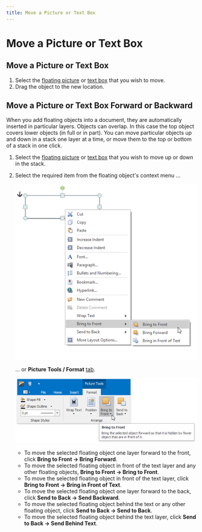 ```yaml
---
title: Move a Picture or Text Box
---
```

# Move a Picture or Text Box
## Move a Picture or Text Box
1. Select the [floating picture](insert-a-picture.md) or [text box](insert-select-copy-or-delete-a-text-box.md) that you wish to move.
2. Drag the object to the new location.

## Move a Picture or Text Box Forward or Backward
When you add floating objects into a document, they are automatically inserted in particular layers. Objects can overlap. In this case the top object covers lower objects (in full or in part). You can move particular objects up and down in a stack one layer at a time, or move them to the top or bottom of a stack in one click.
1. Select the [floating picture](insert-a-picture.md) or [text box](insert-select-copy-or-delete-a-text-box.md) that you wish to move up or down in the stack.
2. Select the required item from the floating object's context menu ...
	
	![RTEFloatingObjectBringToFrontContextMenu](../../../images/img121328.png)
	
	... or **Picture Tools / Format** [ tab](../text-editor-ui/ribbon-interface.md).
	
	![RTEFloatingImageBringToFrontRibbonMenu](../../../images/img121329.png)
	* To move the selected floating object one layer forward to the front, click **Bring to Front -> Bring Forward**.
	* To move the selected floating object in front of the text layer and any other floating objects, **Bring to Front -> Bring to Front**.
	* To move the selected floating object in front of the text layer, click **Bring to Front -> Bring in Front of Text**.
	* To move the selected floating object one layer forward to the back, click **Send to Back -> Send Backward**.
	* To move the selected floating object behind the text or any other floating object, click **Send to Back -> Send to Back**.
	* To move the selected floating object behind the text layer, click **Send to Back -> Send Behind Text**.